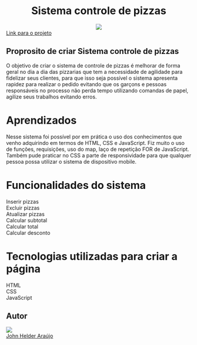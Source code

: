 <h1 align="center">Sistema controle de pizzas</h1>
<div align="center">
<img src="https://user-images.githubusercontent.com/11904100/196065087-9d4f39d6-1f29-44d6-a0c5-2c78b7212917.png" max-width="100%">
</div>
<a target="_blank" href="https://controledepizza.netlify.app/" align="center" rel="nofollow">Link para o projeto</a>
<h2>Proprosito de criar Sistema controle de pizzas</h2>
<p>O objetivo de criar o sistema de controle de pizzas é melhorar de forma geral no dia a dia das pizzarias que tem a
necessidade de agilidade para fidelizar seus clientes, para que isso
seja possível o sistema apresenta rapidez para realizar o pedido evitando que os garçons e pessoas responsáveis no processo
não perda tempo utilizando comandas de papel, agilize seus trabalhos evitando erros.</p>
<h1>Aprendizados</h1>
<p>Nesse sistema foi possível por em prática o uso dos conhecimentos que venho adquirindo em termos de HTML, CSS e JavaScript.
Fiz muito o uso de funções, requisições, uso do map, laço de repetição FOR de JavaScript.
Também pude praticar no CSS a parte de responsividade para que qualquer pessoa possa utilizar o sistema
de dispositivo mobile.</p>
<h1>Funcionalidades do sistema</h1>
Inserir pizzas<br>
Excluir pizzas<br>
Atualizar pizzas<br>
Calcular subtotal<br>
Calcular total<br>
Calcular desconto
 
<h1>Tecnologias utilizadas para criar a página</h1>
HTML<br>
CSS<br>
JavaScript
<h2>Autor</h2>
<div>
<img src="https://user-images.githubusercontent.com/11904100/196067107-c10a69e8-4096-4207-9bae-62d65dbb6b50.jpg" max-width="100%">
</div>
 <a href="https://github.com/Johnhelder" target="_blank">John Helder Araújo</a>

 
